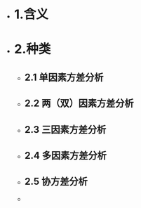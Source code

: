 - # 1.含义
- # 2.种类
	- ## 2.1 单因素方差分析
	- ## 2.2 两（双）因素方差分析
	- ## 2.3 三因素方差分析
	- ## 2.4 多因素方差分析
	- ## 2.5 协方差分析
	- 